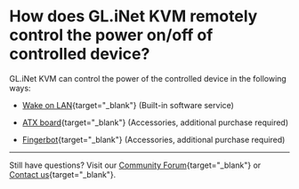 # How does GL.iNet KVM remotely control the power on/off of controlled device?

GL.iNet KVM can control the power of the controlled device in the following ways:

- [Wake on LAN](../user_guide/gl-rm1/index.md/#wake-on-lan){target="_blank"} (Built-in software service)

- [ATX board](../user_guide/gl-atx-board/index.md){target="_blank"} (Accessories, additional purchase required)

- [Fingerbot](../user_guide/gl-fgb-01/index.md){target="_blank"} (Accessories, additional purchase required)

---

Still have questions? Visit our [Community Forum](https://forum.gl-inet.com){target="_blank"} or [Contact us](https://www.gl-inet.com/contacts/){target="_blank"}.